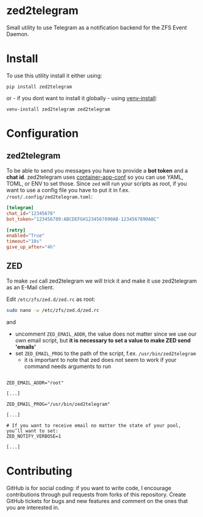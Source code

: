 # zed2telegram
Small utility to use Telegram as a notification backend 
for the ZFS Event Daemon.

# Install

To use this utility install it either using:
```
pip install zed2telegram
```

or - if you dont want to install it globally - using [venv-install](https://github.com/markusressel/venv-install):
```
venv-install zed2telegram zed2telegram
```

# Configuration

## zed2telegram
To be able to send you messages you have to provide a **bot token** and a **chat id**.
zed2telegram uses [container-app-conf](https://github.com/markusressel/container-app-conf) so you can use YAML, TOML, or ENV to set those. Since `zed` will run your scripts as root, if you want to use a config file you have to put it in f.ex. `/root/.config/zed2telegram.toml`:

```toml
[telegram]
chat_id="12345678"
bot_token="123456789:ABCDEFGH1234567890AB-1234567890ABC"

[retry]
enabled="True"
timeout="10s"
give_up_after="4h"
```

## ZED
To make `zed` call zed2telegram we will trick it and make it use zed2telegram as an E-Mail client.

Edit `/etc/zfs/zed.d/zed.rc` as root:
```bash
sudo nano -w /etc/zfs/zed.d/zed.rc
```

and
* uncomment `ZED_EMAIL_ADDR`, the value does not matter since we use our own email script, but **it is necessary to set a value to make ZED send 'emails'**
* set `ZED_EMAIL_PROG` to the path of the script, f.ex. `/usr/bin/zed2telegram`
  * it is important to note that zed does not seem to work if your command needs arguments to run
```

ZED_EMAIL_ADDR="root"

[...]

ZED_EMAIL_PROG="/usr/bin/zed2telegram"

[...]

# If you want to receive email no matter the state of your pool, you’ll want to set:
ZED_NOTIFY_VERBOSE=1

[...]
```

# Contributing

GitHub is for social coding: if you want to write code, I encourage contributions through pull requests from forks
of this repository. Create GitHub tickets for bugs and new features and comment on the ones that you are interested in.
